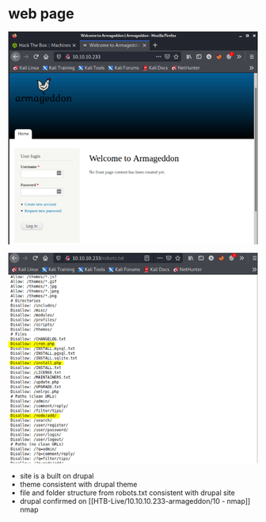 # web page

![](Armageddon-HTB-01.png)



![](Armageddon-HTB-02.png)

- site is a built on drupal
- theme consistent with drupal theme
- file and folder structure from robots.txt consistent with drupal site
- drupal confirmed on [[HTB-Live/10.10.10.233-armageddon/10 - nmap]] nmap